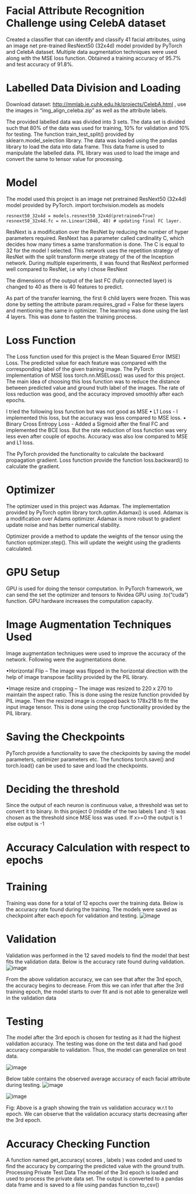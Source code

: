 # Facial Attribute Recognition Challenge using CelebA dataset
Created a classifier that can identify and classify 41 facial attributes, using an image net pre-trained ResNext50 (32x4d) model provided by PyTorch and CelebA dataset. Multiple data augmentation techniques were used along with the MSE loss function. Obtained a training accuracy of 95.7% and test accuracy of 91.8%.

# Labelled Data Division and Loading
Download dataset: http://mmlab.ie.cuhk.edu.hk/projects/CelebA.html , use the images in “img_align_celeba.zip” as well as the attribute labels.

The provided labelled data was divided into 3 sets. The data set is divided such that 80% of the data was used for training, 10% for validation and 10% for testing. The function train_test_split() provided by sklearn.model_selection library. 
The data was loaded using the pandas library to load the data into data frame. This data frame is used to manipulate the labelled data.
PIL library was used to load the image and convert the same to tensor value for processing.

# Model
The model used this project is an image net pretrained ResNext50 (32x4d) model provided by PyTorch.
import torchvision.models as models
```
resnext50_32x4d = models.resnext50_32x4d(pretrained=True)
resnext50_32x4d.fc = nn.Linear(2048, 40) # updating final FC layer.
```
ResNext is a modification over the ResNet by reducing the number of hyper parameters required. ResNext has a parameter called cardinality C, which decides how many times a same transformation is done. The C is equal to 32 for the model I selected. This network uses the repetition strategy of ResNet with the split transform merge strategy of the of the Inception network. During multiple experiments, it was found that ResNext performed well compared to ResNet, i.e why I chose ResNext

The dimensions of the output of the last FC (fully connected layer) is changed to 40 as there is 40 features to predict.

As part of the transfer learning, the first 6 child layers were frozen. This was done by setting the attribute param.requires_grad  = False for these layers and mentioning the same in optimizer. The learning was done using  the last 4 layers. This was done to fasten the training process. 

# Loss Function

The Loss function used for this project is the Mean Squared Error (MSE) Loss. The predicted value for each feature was compared with the corresponding label of the given training image. The PyTorch implementation of MSE loss torch.nn.MSELoss() was used for this project. The main idea of choosing this loss function was to reduce the distance between predicted value and ground truth label of the images. The rate of loss reduction was good, and the accuracy improved smoothly after each epochs.

I tried the following loss function but was not good as MSE
•	L1 Loss -  I implemented  this loss, but the accuracy was less compared to MSE loss. 
•	Binary Cross Entropy Loss -  Added a Sigmoid after the final FC and implemented the BCE loss. But the rate reduction of loss function was very less even after couple of epochs. Accuracy was also low compared to MSE and L1 loss.

The PyTorch provided the functionality to calculate the backward propagation gradient. Loss function provide the function loss.backward() to calculate the gradient.

# Optimizer

The optimizer used in this project was Adamax. The implementation provided by PyTorch optim library torch.optim.Adamax() is used. Adamax is a modification over Adams optimizer. Adamax is more robust to gradient update noise and has better numerical stability. 

Optimizer provide a method to update the weights of the tensor using the function optimizer.step(). This will update the weight using the gradients calculated.

# GPU Setup

GPU is used for doing the tensor computation. In PyTorch framework,  we can send the set the optimizer and tensors to Nvidea GPU using <tensorName>.to(“cuda”) function. GPU hardware increases the computation capacity.

# Image Augmentation Techniques Used

Image augmentation techniques were used to improve the accuracy of the network. Following were the augmentations done.

•Horizontal Flip – The image was flipped in the horizontal direction with the help of image transpose facility provided by the PIL library.

•Image resize and cropping – The image was resized to 220 x 270 to maintain the aspect ratio. This is done using the resize function provided by PIL image. Then the resized image is cropped back to 178x218 to fit the input image tensor. This is done using the crop functionality provided by the PIL library.

# Saving the Checkpoints

PyTorch provide a functionality to save the checkpoints by saving the model parameters, optimizer parameters etc. The functions torch.save() and torch.load() can be used to save and load the checkpoints.

# Deciding the threshold

Since the output of each neuron is continuous value, a threshold was set to convert it to binary. In this project 0 (middle of the two labels 1 and -1) was chosen as the threshold since MSE loss was used. If x>=0 the output is 1 else output is -1

# Accuracy Calculation with respect to epochs

# Training

Training was done for a total of 12 epochs over the training data. Below is the accuracy rate found during the training. The models were saved as checkpoint after each epoch for validation and testing.
![image](https://user-images.githubusercontent.com/29349268/118003722-64e4d600-b37b-11eb-9e2a-1538608ef39b.png)


# Validation
Validation was performed in the 12 saved models to find the model that best fits the validation data. Below is the accuracy rate found during validation.
![image](https://user-images.githubusercontent.com/29349268/118003778-7332f200-b37b-11eb-8462-2164f974a193.png)

From the above validation accuracy, we can see that after the 3rd epoch, the accuracy begins to decrease. From this we can infer that after the 3rd training epoch, the model starts to over fit and is not able to generalize well in the validation data

# Testing
The model after the 3rd  epoch is chosen for testing as it had the highest validation accuracy. The testing was done on the test data and had good accuracy comparable to validation. Thus, the model can generalize on test data.

![image](https://user-images.githubusercontent.com/29349268/118015944-6a481d80-b387-11eb-993b-719d24ec1888.png)


Below table contains the observed average accuracy of each facial attribute during testing.
![image](https://user-images.githubusercontent.com/29349268/118003547-42eb5380-b37b-11eb-876f-ac2cd2b48e02.png)


 ![image](https://user-images.githubusercontent.com/29349268/118003421-27804880-b37b-11eb-99d8-ce5728871e5a.png)

Fig: Above is a graph showing the train vs validation accuracy w.r.t to epoch. We can observe that the validation accuracy starts decreasing after the 3rd epoch.

# Accuracy Checking Function
A function named get_accuracy( scores , labels ) was coded and used to find the accuracy by comparing the predicted value with the ground truth. 
Processing Private Test Data
The model of the 3rd  epoch is loaded and used to process the private data set. The output is converted to a pandas data frame and is saved to a file using pandas function to_csv()
